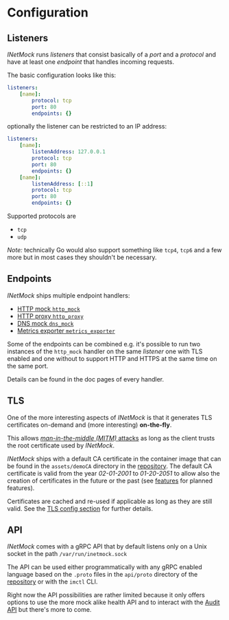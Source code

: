 # Configuration

## Listeners

_INetMock_ runs _listeners_ that consist basically of a _port_ and a _protocol_ and have at least one _endpoint_ that handles incoming requests.

The basic configuration looks like this:

```yaml
listeners:
    [name]:
        protocol: tcp
        port: 80
        endpoints: {}
```

optionally the listener can be restricted to an IP address:

```yaml
listeners:
    [name]:
        listenAddress: 127.0.0.1
        protocol: tcp
        port: 80
        endpoints: {}
    [name]:
        listenAddress: [::1]
        protocol: tcp
        port: 80
        endpoints: {}
```

Supported protocols are

* `tcp`
* `udp`

_Note:_ technically Go would also support something like `tcp4`, `tcp6` and a few more but in most cases they shouldn't be necessary.

## Endpoints

_INetMock_ ships multiple endpoint handlers:

* [HTTP mock `http_mock`](config/http_mock.md)
* [HTTP proxy `http_proxy`](config/http_proxy.md)
* [DNS mock `dns_mock`](config/dns_mock.md)
* [Metrics exporter `metrics_exporter`](config/metrics_exporter.md)

Some of the endpoints can be combined e.g. it's possible to run two instances of the `http_mock` handler on the same _listener_ one with TLS enabled and one without to support HTTP and HTTPS at the same time on the same port.

Details can be found in the doc pages of every handler.

## TLS

One of the more interesting aspects of _INetMock_ is that it generates TLS certificates on-demand and (more interesting) **on-the-fly**.

This allows [_man-in-the-middle (MITM)_ attacks](https://en.wikipedia.org/wiki/Man-in-the-middle_attack) as long as the client trusts the root certificate used by _INetMock_.

_INetMock_ ships with a default CA certificate in the container image that can be found in the `assets/demoCA` directory in the [repository](https://gitlab.com/inetmock/inetmock).
The default CA certificate is valid from the year _02-01-2001_ to _01-20-2051_ to allow also the creation of certificates in the future or the past (see [features](features.md) for planned features).

Certificates are cached and re-used if applicable as long as they are still valid.
See the [TLS config section](config/tls.md) for further details.

## API

_INetMock_ comes with a gRPC API that by default listens only on a Unix socket in the path `/var/run/inetmock.sock`

The API can be used either programmatically with any gRPC enabled language based on the `.proto` files in the `api/proto` directory of the [repository](https://gitlab.com/inetmock/inetmock) or with the `imctl` CLI.

Right now the API possibilities are rather limited because it only offers options to use the more mock alike health API and to interact with the [Audit API](features/audit.md) but there's more to come.